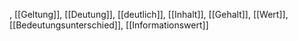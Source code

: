 , [[Geltung]], [[Deutung]], [[deutlich]], [[Inhalt]], [[Gehalt]], [[Wert]], [[Bedeutungsunterschied]], [[Informationswert]]